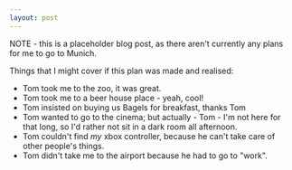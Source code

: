 ```yaml
---
layout: post
---
```


NOTE - this is a placeholder blog post, as there aren't currently any plans for me to go to Munich.

Things that I might cover if this plan was made and realised:

* Tom took me to the zoo, it was great.
* Tom took me to a beer house place - yeah, cool!
* Tom insisted on buying us Bagels for breakfast, thanks Tom
* Tom wanted to go to the cinema; but actually - Tom - I'm not here for that long, so I'd rather not sit in a dark room all afternoon.
* Tom couldn't find *my* xbox controller, because he can't take care of other people's things.
* Tom didn't take me to the airport because he had to go to "work".